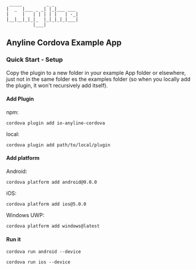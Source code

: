 	 _____         _ _         
	|  _  |___ _ _| |_|___ ___ 
	|     |   | | | | |   | -_|
	|__|__|_|_|_  |_|_|_|_|___|
	          |___|            
	          
## Anyline Cordova Example App ##


### Quick Start - Setup

Copy the plugin to a new folder in your example App folder or elsewhere, just not in the same folder es the examples
folder (so when you locally add the plugin, it won't recursively add itself).

#### Add Plugin

npm:
```
cordova plugin add io-anyline-cordova
```
local:
```
cordova plugin add path/to/local/plugin
```

#### Add platform

Android:
```
cordova platform add android@9.0.0
```
iOS:
```
cordova platform add ios@5.0.0
```
Windows UWP:
```
cordova platform add windows@latest
```

#### Run it

```
cordova run android --device 
```


```
cordova run ios --device 
```
